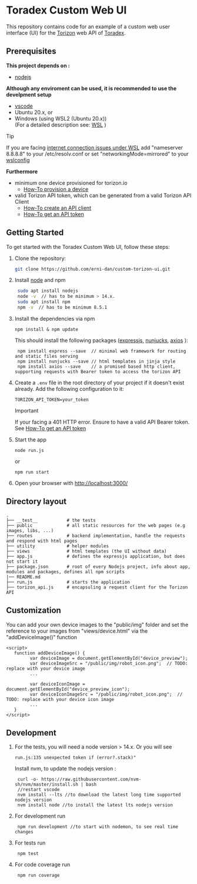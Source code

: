 # Toradex Custom Web UI

This repository contains code for an example of a custom web user interface (UI) for the [Torizon](https://www.torizon.io/) web API of [Toradex](https://www.toradex.com/).

## Prerequisites

**This project depends on :**

* [nodejs](https://nodejs.org/en)

**Although any enviroment can be used, it is recommended to use the develpment setup**

* [vscode](https://code.visualstudio.com/)
* Ubuntu 20.x, or
* Windows (using WSL2 (Ubuntu 20.x)) <br/>
(For a detailed description see: [WSL](https://learn.microsoft.com/de-de/windows/wsl/setup/environment) )

> [!TIP]  
> If you are facing [internet connection issues under WSL](https://stackoverflow.com/questions/62314789/no-internet-connection-on-wsl-ubuntu-windows-subsystem-for-linux) add "nameserver 8.8.8.8" to your /etc/resolv.conf
> or set "networkingMode=mirrored" to your [wslconfig](https://learn.microsoft.com/en-us/windows/wsl/wsl-config#wslconfig)


**Furthermore**

* minimum one device provisioned for torizon.io
  * [How-To provision a device](https://developer.toradex.com/torizon/torizon-platform/devices-fleet-management#provisioning-a-single-device)
* valid Torizon API token, which can be generated from a valid Torizon API Client
  * [How-To create an API client](https://developer.toradex.com/torizon/torizon-platform/torizon-api/#how-to-use-torizon-cloud-api)
  * [How-To get an API token](https://developer.toradex.com/torizon/torizon-platform/torizon-api/#get-a-token)

## Getting Started

To get started with the Toradex Custom Web UI, follow these steps:

1. Clone the repository:

   ```bash
   git clone https://github.com/erni-dan/custom-torizon-ui.git
   ```

2. Install [node](https://nodejs.org/en/learn/getting-started/introduction-to-nodejs) and npm

   ```bash
    sudo apt install nodejs
    node -v  // has to be minimum > 14.x.   
    sudo apt install npm 
    npm -v  // has to be minimum 8.5.1
    ```

3. Install the dependencies via npm

   ```
   npm install & npm update
   ```

   This should install the following packages ([expressjs](https://expressjs.com/en/starter/hello-world.html), [nunjucks](https://mozilla.github.io/nunjucks/getting-started.html),  [axios](https://axios-http.com/docs/intro) ):

   ```
    npm install express --save  // minimal web framework for routing and static files serving
    npm install nunjucks --save // html templates in jinja style
    npm install axios --save    // a promised based http client, supporting requests with Bearer token to access the torizon API
   ```

4. Create a `.env` file in the root directory of your project if it doesn't exist already. Add the following configuration to it:
      ```plaintext
      TORIZON_API_TOKEN=your_token
      ```
   > [!IMPORTANT]  
   > If your facing a 401 HTTP error. Ensure to have a valid API Bearer token.
   > See [How-To get an API token](https://developer.toradex.com/torizon/torizon-platform/torizon-api/#get-a-token)

5. Start the app

    ```
    node run.js
    ```

    or

     ```
    npm run start
    ```
6. Open your browser with [http://localhost:3000/](http://localhost:3000/)


## Directory layout

    .
    ├── __test__           # the tests
    ├── public             # all static resources for the web pages (e.g images, libs, ...) 
    ├── routes             # backend implementation, handle the requests and respond with html pages
    ├── utility            # helper modules
    ├── views              # html templates (the UI without data)
    ├── app.js             # defines the expressjs application, but does not start it
    ├── package.json       # root of every Nodejs project, info about app, modules and packages, defines all npm scripts
    |── README.md          
    ├── run.js             # starts the application 
    ├── torizon_api.js     # encapsuling a request client for the Torizon API


## Customization

You can add your own device images to the "public/img" folder and set the reference to your images from "views/device.html" via the "addDeviceImage()" function
   ```
   <script>
      function addDeviceImage() {
            var deviceImage = document.getElementById("device_preview");
            var deviceImageSrc = "/public/img/robot_icon.png";  // TODO: replace with your device image
            ...

            var deviceIconImage = document.getElementById("device_preview_icon");
            var deviceIconImageSrc = "/public/img/robot_icon.png";  // TODO: replace with your device icon image
            ...
      }
   </script>
   ```
   
## Development

1. For the tests, you will need a node version > 14.x. 
   Or you will see 
   ```
   run.js:135 unexpected token if (error?.stack)"
   ```
   Install nvm, to update the nodejs version :
   ```
    curl -o- https://raw.githubusercontent.com/nvm-sh/nvm/master/install.sh | bash
    //restart vscode 
    nvm install --lts //to download the latest long time supported nodejs version 
    nvm install node //to install the latest lts nodejs version 
   ```

2. For development run 
   ```
    npm run development //to start with nodemon, to see real time changes 
   ```

3. For tests run 
   ```
    npm test
   ```

3. For code coverage run 
   ```
    npm run coverage
   ```
